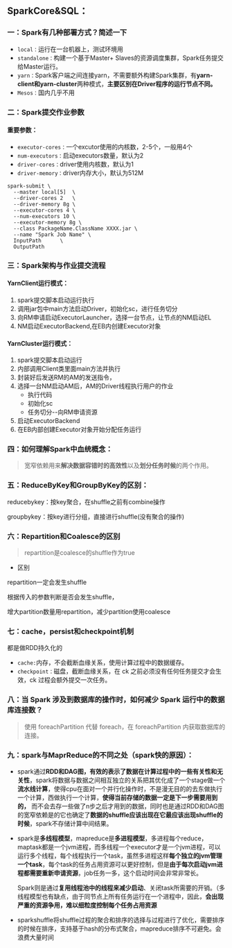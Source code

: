 ## SparkCore&SQL：

### 一：Spark有几种部署方式？简述一下

- `local：`运行在一台机器上，测试环境用
- `standalone：`构建一个基于Master+ Slaves的资源调度集群，Spark任务提交给Master运行。
- `yarn：`Spark客户端之间连接yarn，不需要额外构建Spark集群，有**yarn-client和yarn-cluster**两种模式，**主要区别在Driver程序的运行节点不同。**
- `Mesos：`国内几乎不用



### 二：Spark提交作业参数

#### 重要参数：

- `executor-cores：`一个excutor使用的内核数，2-5个，一般用4个
- `num-executors：`启动executors数量，默认为2
- `driver-cores：`driver使用内核数，默认为1
- `driver-memory：`driver内存大小，默认为512M

```shell
spark-submit \ 
  --master local[5]  \ 
  --driver-cores 2   \ 
  --driver-memory 8g \ 
  --executor-cores 4 \ 
  --num-executors 10 \ 
  --executor-memory 8g \ 
  --class PackageName.ClassName XXXX.jar \ 
  --name "Spark Job Name" \ 
  InputPath      \ 
  OutputPath 
```

### 三：Spark架构与作业提交流程

#### YarnClient运行模式：

1. spark提交脚本启动运行执行
2. 调用jar包中main方法启动Driver，初始化sc，进行任务切分
3. 向RM申请启动ExecutorLauncher，选择一台节点，让节点的NM启动EL
4. NM启动ExecutorBackend,在EB内创建Executor对象

#### YarnCluster运行模式：

1. spark提交脚本启动运行
2. 内部调用Client类里面main方法并执行
3. 封装好后发送RM的AM的发送指令，
4. 选择一台NM启动AM后，AM的Driver线程执行用户的作业
   - 执行代码
   - 初始化sc
   - 任务切分--向RM申请资源
5. 启动ExecutorBackend
6. 在EB内部创建Executor对象开始分配任务运行

### 四：如何理解Spark中血统概念：

>  宽窄依赖用来**解决数据容错时的高效性**以及**划分任务时候**的两个作用。



### 五：ReduceByKey和GroupByKey的区别：

reducebykey：按key聚合，在shuffle之前有combine操作

groupbykey：按key进行分组，直接进行shuffle(没有聚合的操作)

### 六：Repartition和Coalesce的区别

> repartition是coalesce的shuffle作为true

- 区别

repartition一定会发生shuffle

根据传入的参数判断是否会发生shuffle，

增大partition数量用repartition，减少partition使用coalesce

### 七：cache，persist和checkpoint机制

都是做RDD持久化的

- `cache:`内存，不会截断血缘关系，使用计算过程中的数据缓存。
- `checkpoint：`磁盘，截断血缘关系，在 ck 之前必须没有任何任务提交才会生效，ck 过程会额外提交一次任务。 

### 八：当 Spark 涉及到数据库的操作时，如何减少 Spark 运行中的数据库连接数？ 

> 使用 foreachPartition 代替 foreach，在 foreachPartition 内获取数据库的连接。 

### 九：spark与MaprReduce的不同之处（spark快的原因）：

- spark通过**RDD和DAG图，**有效的表示了数据在计算过程中的一些**有关性和无关性**，spark将数据与数据之间相互独立的关系把其优化成了一个stage做一个**流水线计算**，使得cpu在面对一个并行化操作时，不是漫无目的的去东做执行一个计算，西做执行一个计算，**使得当前存储的数据一定是下一步需要用到的，** 而不会去存一些做了n步之后才用到的数据，同时也是通过RDD和DAG图的宽窄依赖是的它也确定了**数据的shuffle应该出现在它最应该出现shuffle的时候**，spark不存储计算中间结果。

- spark是**多线程模型**，mapreduce是**多进程模型**，多进程每个reduce，maptask都是一个jvm进程，而多线程一个executor才是一个jvm进程，可以运行多个线程，每个线程执行一个task，虽然多进程这样**每个独立的jvm管理一个task**，每个task的任务占用资源可以更好控制，但是**由于每次启动jvm进程都需要重新申请资源**，job任务一多，这个启动时间会非常非常长。

  Spark则是通过**复用线程池中的线程来减少启动**、关闭task所需要的开销。（多线程模型也有缺点，由于同节点上所有任务运行在一个进程中，因此，**会出现严重的资源争用，难以细粒度控制每个任务占用资源**

- sparkshuffle将shuffle过程的聚合和排序的选择与过程进行了优化，需要排序的时候在排序，支持基于hash的分布式聚合，mapreduce排序不可避免。会浪费大量时间



